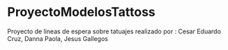 # ProyectoModelosTattoss
Proyecto de lineas de espera sobre tatuajes realizado por : Cesar Eduardo Cruz, Danna Paola, Jesus Gallegos
